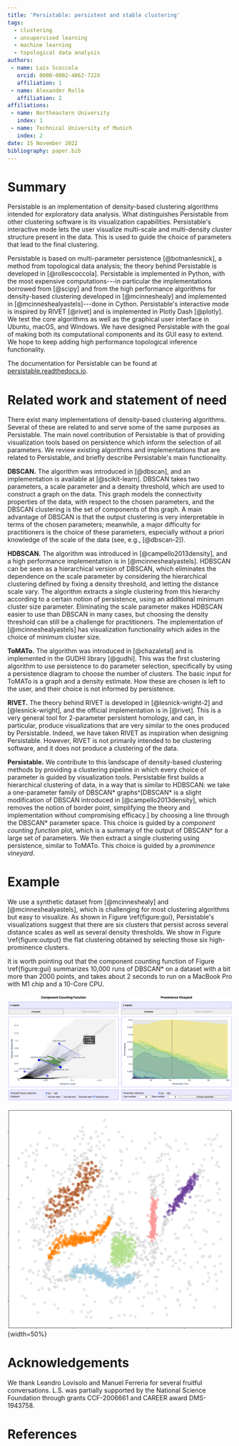 ```yaml
---
title: 'Persistable: persistent and stable clustering'
tags:
  - clustering
  - unsupervised learning
  - machine learning
  - topological data analysis
authors:
 - name: Luis Scoccola 
   orcid: 0000-0002-4862-722X
   affiliation: 1
 - name: Alexander Rolle
   affiliation: 2
affiliations:
 - name: Northeastern University
   index: 1
 - name: Technical University of Munich 
   index: 2
date: 15 November 2022
bibliography: paper.bib
---
```


# Summary

Persistable is an implementation of density-based clustering algorithms intended for exploratory data analysis.
What distinguishes Persistable from other clustering software is its visualization capabilities.
Persistable's interactive mode lets the user visualize multi-scale and multi-density cluster structure present in the data.
This is used to guide the choice of parameters that lead to the final clustering.

Persistable is based on multi-parameter persistence [@botnanlesnick], a method from topological data analysis; the theory behind Persistable is developed in [@rollescoccola].
Persistable is implemented in Python, with the most expensive computations---in particular the implementations borrowed from [@scipy] and from the high performance algorithms for density-based clustering developed in [@mcinneshealy] and implemented in [@mcinneshealyastels]---done in Cython.
Persistable's interactive mode is inspired by RIVET [@rivet] and is implemented in Plotly Dash [@plotly].
We test the core algorithms as well as the graphical user interface in Ubuntu, macOS, and Windows.
We have designed Persistable with the goal of making both its computational components and its GUI easy to extend.
We hope to keep adding high performance topological inference functionality.

The documentation for Persistable can be found at [persistable.readthedocs.io](https://persistable.readthedocs.io/).

# Related work and statement of need

There exist many implementations of density-based clustering algorithms.
Several of these are related to and serve some of the same purposes as Persistable.
The main novel contribution of Persistable is that of providing visualization tools based on persistence which inform the selection of all parameters.
We review existing algorithms and implementations that are related to Persistable, and briefly describe Persistable's main functionality.

**DBSCAN.**
The algorithm was introduced in [@dbscan], and an implementation is available at [@scikit-learn].
DBSCAN takes two parameters, a scale parameter and a density threshold, which are used to construct a graph on the data.
This graph models the connectivity properties of the data, with respect to the chosen parameters, and the DBSCAN clustering is the set of components of this graph.
A main advantage of DBSCAN is that the output clustering is very interpretable in terms of the chosen parameters; meanwhile, a major difficulty for practitioners is the choice of these parameters, especially without a priori knowledge of the scale of the data (see, e.g., [@dbscan-2]).

**HDBSCAN.**
The algorithm was introduced in [@campello2013density], and a high performance implementation is in [@mcinneshealyastels].
HDBSCAN can be seen as a hierarchical version of DBSCAN, which eliminates the dependence on the scale parameter by considering the hierarchical clustering defined by fixing a density threshold, and letting the distance scale vary.
The algorithm extracts a single clustering from this hierarchy according to a certain notion of persistence, using an additional minimum cluster size parameter.
Eliminating the scale parameter makes HDBSCAN easier to use than DBSCAN in many cases, but choosing the density threshold can still be a challenge for practitioners.
The implementation of [@mcinneshealyastels] has visualization functionality which aides in the choice of minimum cluster size.

**ToMATo.**
The algorithm was introduced in [@chazaletal] and is implemented in the GUDHI library [@gudhi].
This was the first clustering algorithm to use persistence to do parameter selection, specifically by using a persistence diagram to choose the number of clusters.
The basic input for ToMATo is a graph and a density estimate.
How these are chosen is left to the user, and their choice is not informed by persistence.
<!--; this stands in contrast to Persistable, which is based on similar procedures but offers visualizations that aid in the selection of all parameters.-->

**RIVET.**
The theory behind RIVET is developed in [@lesnick-wright-2] and [@lesnick-wright], and the official implementation is in [@rivet].
This is a very general tool for 2-parameter persistent homology, and can, in particular, produce visualizations that are very similar to the ones produced by Persistable.
Indeed, we have taken RIVET as inspiration when designing Persistable.
However, RIVET is not primarily intended to be clustering software, and it does not produce a clustering of the data.
<!--(Mention scalability?)-->

**Persistable.**
We contribute to this landscape of density-based clustering methods by providing a clustering pipeline in which every choice of parameter is guided by visualization tools.
Persistable first builds a hierarchical clustering of data, in a way that is similar to HDBSCAN: we take a one-parameter family of DBSCAN\* graphs^[DBSCAN\* is a slight modification of DBSCAN introduced in [@campello2013density], which removes the notion of border point, simplifying the theory and implementation without compromising efficacy.] by choosing a line through the DBSCAN\* parameter space.
This choice is guided by a *component counting function* plot, which is a summary of the output of DBSCAN\* for a large set of parameters.
We then extract a single clustering using persistence, similar to ToMATo.
This choice is guided by a *prominence vineyard*.


# Example

We use a synthetic dataset from [@mcinneshealy] and [@mcinneshealyastels], which is challenging for most clustering algorithms but easy to visualize.
As shown in Figure \ref{figure:gui}, Persistable's visualizations suggest that there are six clusters that persist across several distance scales as well as several density thresholds.
We show in Figure \ref{figure:output} the flat clustering obtained by selecting those six high-prominence clusters.

It is worth pointing out that the component counting function of Figure \ref{figure:gui} summarizes 10,000 runs of DBSCAN\* on a dataset with a bit more than 2000 points, and takes about 2 seconds to run on a MacBook Pro with M1 chip and a 10-Core CPU.

![Using Persistable's GUI to select parameters. We look at a family of 100 one-parameter hierarchical clustering that are restrictions of the two-parameter hierarchical clustering obtained by running DBSCAN\* with all possible parameters.\label{figure:gui}](GUI.png)

![Output clustering obtained with the parameters of Figure \ref{figure:gui}. Grey points do not belong to any cluster.\label{figure:output}](clustered-data.png){width=50%}


# Acknowledgements

We thank Leandro Lovisolo and Manuel Ferreria for several fruitful conversations.
L.S. was partially supported by the National Science Foundation through grants CCF-2006661
and CAREER award DMS-1943758.


# References
